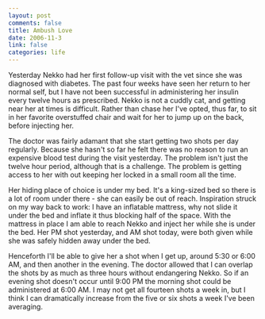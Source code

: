 ```yaml
--- 
layout: post
comments: false
title: Ambush Love
date: 2006-11-3
link: false
categories: life
---
```

Yesterday Nekko had her first follow-up visit with the vet since she was diagnosed with diabetes. The past four weeks have seen her return to her normal self, but I have not been successful in administering her insulin every twelve hours as prescribed. Nekko is not a cuddly cat, and getting near her at times is difficult. Rather than chase her I've opted, thus far, to sit in her favorite overstuffed chair and wait for her to jump up on the back, before injecting her.

The doctor was fairly adamant that she start getting two shots per day regularly. Because she hasn't so far he felt there was no reason to run an expensive blood test during the visit yesterday. The problem isn't just the twelve hour period, although that is a challenge. The problem is getting access to her with out keeping her locked in a small room all the time.

Her hiding place of choice is under my bed. It's a king-sized bed so there is a lot of room under there - she can easily be out of reach. Inspiration struck on my way back to work: I have an inflatable mattress, why not slide it under the bed and inflate it thus blocking half of the space. With the mattress in place I am able to reach Nekko and inject her while she is under the bed. Her PM shot yesterday, and AM shot today, were both given while she was safely hidden away under the bed.

Henceforth I'll be able to give her a shot when I get up, around 5:30 or 6:00 AM, and then another in the evening. The doctor allowed that I can overlap the shots by as much as three hours without endangering Nekko. So if an evening shot doesn't occur until 9:00 PM the morning shot could be administered at 6:00 AM. I may not get all fourteen shots a week in, but I think I can dramatically increase from the five or six shots a week I've been averaging.
